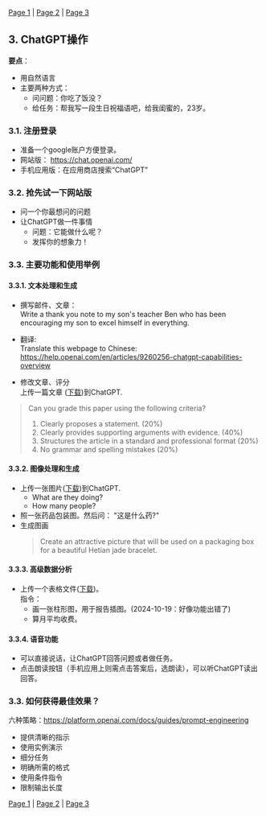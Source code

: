 [Page 1](index.md) | [Page 2](page2.md) | [Page 3](page3.md)

## 3. ChatGPT操作

**要点**：
- 用自然语言
- 主要两种方式：
  - 问问题：你吃了饭没？
  - 给任务：帮我写一段生日祝福语吧，给我闺蜜的，23岁。  

### 3.1. 注册登录

- 准备一个google账户方便登录。
- 网站版： https://chat.openai.com/
- 手机应用版：在应用商店搜索“ChatGPT”
   
### 3.2. 抢先试一下网站版
- 问一个你最想问的问题
- 让ChatGPT做一件事情
  - 问题：它能做什么呢？
  - 发挥你的想象力！

### 3.3. 主要功能和使用举例

#### 3.3.1. 文本处理和生成

- 撰写邮件、文章：   
  Write a thank you note to my son's teacher Ben who has been encouraging my son to excel himself in everything. 

- 翻译:  
  Translate this webpage to Chinese:
https://help.openai.com/en/articles/9260256-chatgpt-capabilities-overview

- 修改文章、评分  
  上传一篇文章 ([下载](../Resources/500-word-essay-for-high-school.pdf))到ChatGPT.  

> Can you grade this paper using the following criteria?
> 1. Clearly proposes a statement. (20%)
> 2. Clearly provides supporting arguments with evidence. (40%)
> 3. Structures the article in a standard and professional format (20%)
> 4. No grammar and spelling mistakes (20%)
  
#### 3.3.2. 图像处理和生成
  
- 上传一张图片([下载](../Resources/Gathering.png))到ChatGPT. 
  - What are they doing?
  - How many people?
- 照一张药品包装图。然后问： "这是什么药?"
- 生成图画
  > Create an attractive picture that will be used on a packaging box for a beautiful Hetian jade bracelet.

#### 3.3.3. 高级数据分析

- 上传一个表格文件([下载](../Resources/Service%20charges2022.csv))。  
指令：
  - 画一张柱形图，用于报告插图。(2024-10-19：好像功能出错了)
  - 算月平均收费。
  
#### 3.3.4. 语音功能

- 可以直接说话，让ChatGPT回答问题或者做任务。
- 点击朗读按钮（手机应用上则需点击答案后，选朗读），可以听ChatGPT读出回答。
  
### 3.3. 如何获得最佳效果？

六种策略：https://platform.openai.com/docs/guides/prompt-engineering
- 提供清晰的指示
- 使用实例演示
- 细分任务
- 明确所需的格式
- 使用条件指令
- 限制输出长度


[Page 1](index.md) | [Page 2](page2.md) | [Page 3](page3.md)